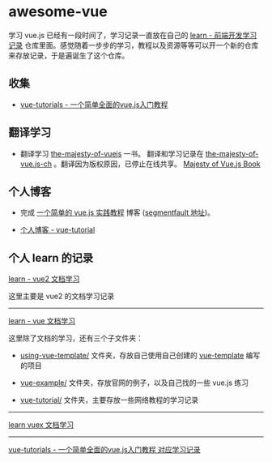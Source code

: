 # awesome-vue

学习 vue.js 已经有一段时间了，学习记录一直放在自己的 [learn - 前端开发学习记录](https://github.com/cody1991/learn) 仓库里面。感觉随着一步步的学习，教程以及资源等等可以开一个新的仓库来存放记录，于是遍诞生了这个仓库。

## 收集

* [vue-tutorials - 一个简单全面的vue.js入门教程](https://github.com/keepfool/vue-tutorials)

## 翻译学习

* 翻译学习 [the-majesty-of-vuejs](https://leanpub.com/vuejs) 一书。 翻译和学习记录在 [the-majesty-of-vue.js-ch](https://github.com/cody1991/awesome-vue/tree/master/the-majesty-of-vue.js-ch) 。翻译因为版权原因，已停止在线共享。 [Majesty of Vue.js Book](https://github.com/cody1991/awesome-vue/issues/1)

## 个人博客

* 完成 [一个简单的 vue.js 实践教程](http://cody1991.github.io/vue/2016/08/30/a-simple-vue-guide.html) 博客 ([segmentfault 地址](https://segmentfault.com/a/1190000006776243))。

* [个人博客 - vue-tutorial](http://cody1991.github.io/vue/2016/07/31/vue-tutorial.html)

## 个人 learn 的记录

[learn - vue2 文档学习](https://github.com/cody1991/learn/tree/gh-pages/vue2)

这里主要是 vue2 的文档学习记录

---

[learn - vue 文档学习](https://github.com/cody1991/learn/tree/gh-pages/vue-learn)

这里除了文档的学习，还有三个子文件夹：

* [using-vue-template/](https://github.com/cody1991/learn/tree/gh-pages/vue-learn/using-vue-template/vue-tutorial) 文件夹，存放自己使用自己创建的 [vue-template](https://github.com/bear-front-end/vue-template) 编写的项目

* [vue-example/](https://github.com/cody1991/learn/tree/gh-pages/vue-learn/vue-examples) 文件夹，存放官网的例子，以及自己找的一些 vue.js 练习

* [vue-tutorial/](https://github.com/cody1991/learn/tree/gh-pages/vue-learn/vue-tutorial) 文件夹，主要存放一些网络教程的学习记录

---

[learn vuex 文档学习](https://github.com/cody1991/learn/tree/gh-pages/finish/vuex)

---

[vue-tutorials - 一个简单全面的vue.js入门教程 对应学习记录](https://github.com/cody1991/awesome-vue/tree/master/vue-tutorials)
